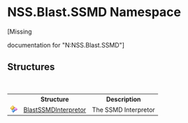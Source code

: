 # NSS.Blast.SSMD Namespace
 

\[Missing <summary> documentation for "N:NSS.Blast.SSMD"\]


## Structures
&nbsp;<table><tr><th></th><th>Structure</th><th>Description</th></tr><tr><td>![Public structure](media/pubstructure.gif "Public structure")</td><td><a href="T_NSS_Blast_SSMD_BlastSSMDInterpretor">BlastSSMDInterpretor</a></td><td>
The SSMD Interpretor</td></tr></table>&nbsp;
